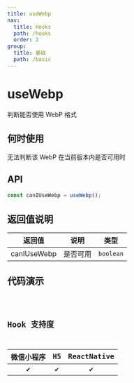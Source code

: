 ```yaml
---
title: useWebp
nav:
  title: Hooks
  path: /hooks
  order: 2
group:
  title: 基础
  path: /basic
---
```


# useWebp

判断能否使用 WebP 格式

## 何时使用

无法判断该 WebP 在当前版本内是否可用时

## API

```ts
const canIUseWebp = useWebp();
```

## 返回值说明

| 返回值      | 说明     | 类型      |
| ----------- | -------- | --------- |
| canIUseWebp | 是否可用 | `boolean` |

## 代码演示

<code src="useWebp/index" group="basic" />

## Hook 支持度

| 微信小程序 | H5  | ReactNative |
| :--------: | :-: | :---------: |
|     ✔️     | ✔️  |     ✔️      |
